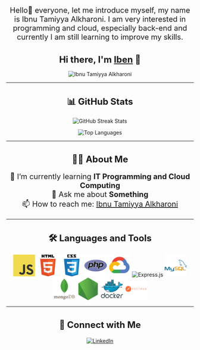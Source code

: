 <p style="font-size: 20px; text-align: center;"> Hello👋 everyone, let me introduce myself, my name is Ibnu Tamiyya Alkharoni. I am very interested in programming and cloud, especially back-end and currently I am still learning to improve my skills.
</p>

<!-- Profil Header -->
<h1 style="font-size: 24px; text-align: center;">Hi there, I'm <a href="https://github.com/DevCupu">Iben</a> 👋</h1>
<p style="text-align: center;">
  <img src="https://c4.wallpaperflare.com/wallpaper/628/187/589/code-minimalism-programming-programming-language-wallpaper-preview.jpg" alt="Ibnu Tamiyya Alkharoni" />
</p>

<hr>

<!-- GitHub Stats -->
<h2 style="font-size: 24px; text-align: center;">📊 GitHub Stats</h2>
<p style="text-align: center;">
  <img src="https://github-readme-streak-stats.herokuapp.com/?user=DevCupu&theme=dracula" alt="GitHub Streak Stats" />
</p>
<p style="text-align: center;">
  <img src="https://github-readme-stats.vercel.app/api/top-langs/?username=DevCupu&layout=compact&theme=dracula" alt="Top Languages" />
</p>

<hr>

<!-- Tentang Saya -->
<div style="text-align: center;">
<h2 style="font-size: 24px;">🧑‍💻 About Me</h2>
<p style="font-size: 20px; margin-bottom: 20px;">🌱 I’m currently learning <strong>IT Programming and Cloud Computing</strong><br>
💬 Ask me about <strong>Something</strong><br>
📫 How to reach me: <a href="mailto:ibnutamiyyaalkharoni@gmail.com">Ibnu Tamiyya Alkharoni</a></p>
</div>


<hr>
<!-- Keahlian -->
<h2 style="font-size: 24px; text-align: center;">🛠️ Languages and Tools</h2>
<p style="text-align: center;">
  <img src="https://raw.githubusercontent.com/devicons/devicon/master/icons/javascript/javascript-original.svg" alt="JavaScript" width="60" height="60"/>
  <img src="https://raw.githubusercontent.com/devicons/devicon/master/icons/html5/html5-original-wordmark.svg" alt="HTML5" width="60" height="60"/>
  <img src="https://raw.githubusercontent.com/devicons/devicon/master/icons/css3/css3-original-wordmark.svg" alt="CSS3" width="60" height="60"/>
  <img src="https://raw.githubusercontent.com/devicons/devicon/master/icons/php/php-original.svg" alt="PHP" width="60" height="60"/>
  <img src="https://raw.githubusercontent.com/devicons/devicon/master/icons/googlecloud/googlecloud-original.svg" alt="Google Cloud Platform" width="60" height="60"/>
  <img src="https://encrypted-tbn0.gstatic.com/images?q=tbn:ANd9GcSGScgsIN-gekJYVULQc1hSAhtsy-YFT1CBGw&s" alt="Express.js" width="60" height="60"/>
  <img src="https://raw.githubusercontent.com/devicons/devicon/master/icons/mysql/mysql-original-wordmark.svg" alt="MySQL" width="60" height="60"/>
  <img src="https://raw.githubusercontent.com/devicons/devicon/master/icons/mongodb/mongodb-original-wordmark.svg" alt="MongoDB" width="60" height="60"/>
  <img src="https://raw.githubusercontent.com/devicons/devicon/master/icons/nodejs/nodejs-original.svg" alt="Node.js" width="60" height="60"/>
  <img src="https://raw.githubusercontent.com/devicons/devicon/master/icons/docker/docker-original-wordmark.svg" alt="Docker" width="60" height="60"/>
  <img src="https://raw.githubusercontent.com/devicons/devicon/master/icons/postman/postman-original-wordmark.svg" alt="Postman" width="60" height="60"/>
</p>

<hr>

<!-- Connect with Me -->
<h2 style="font-size: 24px; text-align: center;">🤝 Connect with Me</h2>
<p style="text-align: center;">
  <a href="https://www.linkedin.com/in/ibnu-tamiyya-al-kharoni-96b6a52a0/"><img src="https://img.shields.io/badge/-LinkedIn-blue?style=flat&logo=Linkedin&logoColor=white" alt="LinkedIn" /></a>
</p>
